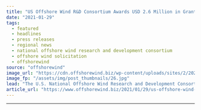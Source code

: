 ```yaml
---
title: "US Offshore Wind R&D Consortium Awards USD 2.6 Million in Grants"
date: "2021-01-29"
tags: 
  - featured
  - headlines
  - press releases
  - regional news
  - national offshore wind research and development consortium
  - offshore wind solicitation
  - offshorewind
source: "offshorewind"
image_url: "https://cdn.offshorewind.biz/wp-content/uploads/sites/2/2021/01/29082008/crowley.jpg"
image_fp: "/assets/img/post_thumbnails/26.jpg"
lead: "The U.S. National Offshore Wind Research and Development Consortium has revealed the round one"
article_url: "https://www.offshorewind.biz/2021/01/29/us-offshore-wind-rd-consortium-awards-usd-2-6-million-in-grants/"
---
```


---
